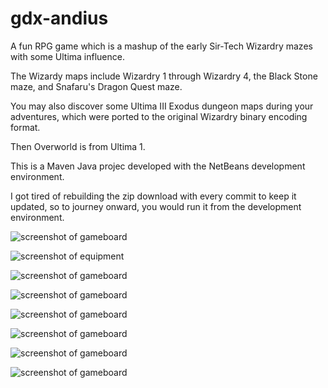 gdx-andius
=========

A fun RPG game which is a mashup of the early Sir-Tech Wizardry mazes with some Ultima influence.

The Wizardy maps include Wizardry 1 through Wizardry 4, the Black Stone maze, and Snafaru's Dragon Quest maze.

You may also discover some Ultima III Exodus dungeon maps during your adventures, which were ported to the original Wizardry binary encoding format.

Then Overworld is from Ultima 1.

This is a Maven Java projec developed with the NetBeans development environment.

 I got tired of rebuilding the zip download with every commit to keep it updated, so to journey onward, you would run it from the development environment.

![screenshot of gameboard](https://raw.github.com/pantinor/gdx-andius/master/preview1.png)

![screenshot of equipment](https://raw.github.com/pantinor/gdx-andius/master/preview2.png)

![screenshot of gameboard](https://raw.github.com/pantinor/gdx-andius/master/preview3.png)

![screenshot of gameboard](https://raw.github.com/pantinor/gdx-andius/master/preview4.png)

![screenshot of gameboard](https://raw.github.com/pantinor/gdx-andius/master/preview5.png)

![screenshot of gameboard](https://raw.github.com/pantinor/gdx-andius/master/preview6.png)

![screenshot of gameboard](https://raw.github.com/pantinor/gdx-andius/master/preview7.png)

![screenshot of gameboard](https://raw.github.com/pantinor/gdx-andius/master/preview8.png)